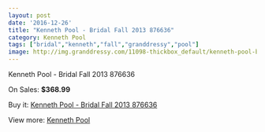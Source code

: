 ```yaml
---
layout: post
date: '2016-12-26'
title: "Kenneth Pool - Bridal Fall 2013 876636"
category: Kenneth Pool
tags: ["bridal","kenneth","fall","granddressy","pool"]
image: http://img.granddressy.com/11098-thickbox_default/kenneth-pool-bridal-fall-2013-876636.jpg
---
```

Kenneth Pool - Bridal Fall 2013 876636

On Sales: **$368.99**
<a href="https://www.granddressy.com/en/kenneth-pool/10193-kenneth-pool-bridal-fall-2013-876636.html"><amp-img layout="responsive" width="600" height="600" src="//img.granddressy.com/11098-thickbox_default/kenneth-pool-bridal-fall-2013-876636.jpg" alt="Kenneth Pool - Bridal Fall 2013 876636 0" /></a>

Buy it: [Kenneth Pool - Bridal Fall 2013 876636](https://www.granddressy.com/en/kenneth-pool/10193-kenneth-pool-bridal-fall-2013-876636.html "Kenneth Pool - Bridal Fall 2013 876636")

View more: [Kenneth Pool](https://www.granddressy.com/en/96-kenneth-pool "Kenneth Pool")